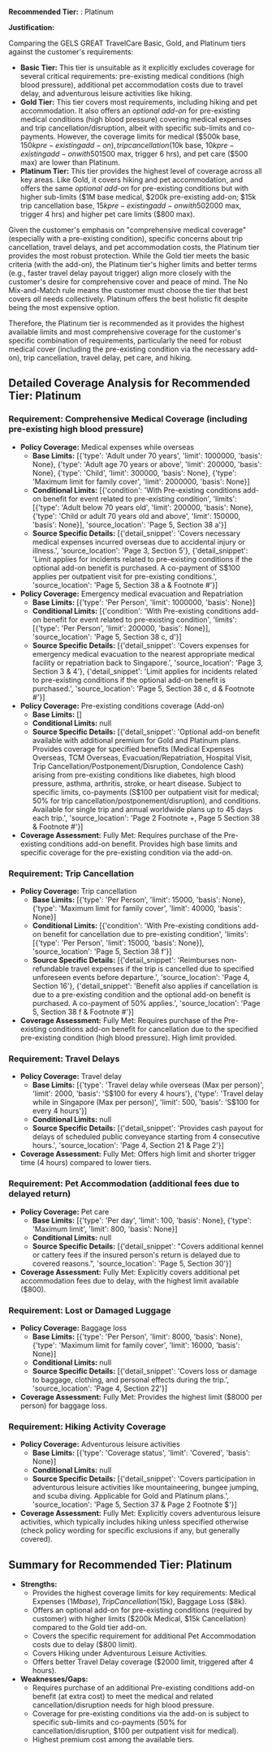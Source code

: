 **Recommended Tier:** : Platinum

**Justification:**

Comparing the GELS GREAT TravelCare Basic, Gold, and Platinum tiers against the customer's requirements:

*   **Basic Tier:** This tier is unsuitable as it explicitly excludes coverage for several critical requirements: pre-existing medical conditions (high blood pressure), additional pet accommodation costs due to travel delay, and adventurous leisure activities like hiking.
*   **Gold Tier:** This tier covers most requirements, including hiking and pet accommodation. It also offers an *optional add-on* for pre-existing medical conditions (high blood pressure) covering medical expenses and trip cancellation/disruption, albeit with specific sub-limits and co-payments. However, the coverage limits for medical ($500k base, $150k pre-existing add-on), trip cancellation ($10k base, $10k pre-existing add-on with 50% co-pay), travel delay ($1500 max, trigger 6 hrs), and pet care ($500 max) are lower than Platinum.
*   **Platinum Tier:** This tier provides the highest level of coverage across all key areas. Like Gold, it covers hiking and pet accommodation, and offers the same *optional add-on* for pre-existing conditions but with higher sub-limits ($1M base medical, $200k pre-existing add-on; $15k trip cancellation base, $15k pre-existing add-on with 50% co-pay). It also offers superior travel delay cover ($2000 max, trigger 4 hrs) and higher pet care limits ($800 max).

Given the customer's emphasis on "comprehensive medical coverage" (especially with a pre-existing condition), specific concerns about trip cancellation, travel delays, and pet accommodation costs, the Platinum tier provides the most robust protection. While the Gold tier meets the basic criteria (with the add-on), the Platinum tier's higher limits and better terms (e.g., faster travel delay payout trigger) align more closely with the customer's desire for comprehensive cover and peace of mind. The No Mix-and-Match rule means the customer must choose the tier that best covers *all* needs collectively. Platinum offers the best holistic fit despite being the most expensive option.

Therefore, the Platinum tier is recommended as it provides the highest available limits and most comprehensive coverage for the customer's specific combination of requirements, particularly the need for robust medical cover (including the pre-existing condition via the necessary add-on), trip cancellation, travel delay, pet care, and hiking.

## Detailed Coverage Analysis for Recommended Tier: Platinum

### Requirement: Comprehensive Medical Coverage (including pre-existing high blood pressure)

*   **Policy Coverage:** Medical expenses while overseas
    *   **Base Limits:** [{'type': 'Adult under 70 years', 'limit': 1000000, 'basis': None}, {'type': 'Adult age 70 years or above', 'limit': 200000, 'basis': None}, {'type': 'Child', 'limit': 300000, 'basis': None}, {'type': 'Maximum limit for family cover', 'limit': 2000000, 'basis': None}]
    *   **Conditional Limits:** [{'condition': 'With Pre-existing conditions add-on benefit for event related to pre-existing condition', 'limits': [{'type': 'Adult below 70 years old', 'limit': 200000, 'basis': None}, {'type': 'Child or adult 70 years old and above', 'limit': 150000, 'basis': None}], 'source_location': 'Page 5, Section 38 a'}]
    *   **Source Specific Details:** [{'detail_snippet': 'Covers necessary medical expenses incurred overseas due to accidental injury or illness.', 'source_location': 'Page 3, Section 5'}, {'detail_snippet': 'Limit applies for incidents related to pre-existing conditions if the optional add-on benefit is purchased. A co-payment of S$100 applies per outpatient visit for pre-existing conditions.', 'source_location': 'Page 5, Section 38 a & Footnote #'}]
*   **Policy Coverage:** Emergency medical evacuation and Repatriation
    *   **Base Limits:** [{'type': 'Per Person', 'limit': 1000000, 'basis': None}]
    *   **Conditional Limits:** [{'condition': 'With Pre-existing conditions add-on benefit for event related to pre-existing condition', 'limits': [{'type': 'Per Person', 'limit': 200000, 'basis': None}], 'source_location': 'Page 5, Section 38 c, d'}]
    *   **Source Specific Details:** [{'detail_snippet': 'Covers expenses for emergency medical evacuation to the nearest appropriate medical facility or repatriation back to Singapore.', 'source_location': 'Page 3, Section 3 & 4'}, {'detail_snippet': 'Limit applies for incidents related to pre-existing conditions if the optional add-on benefit is purchased.', 'source_location': 'Page 5, Section 38 c, d & Footnote #'}]
*   **Policy Coverage:** Pre-existing conditions coverage (Add-on)
    *   **Base Limits:** []
    *   **Conditional Limits:** null
    *   **Source Specific Details:** [{'detail_snippet': 'Optional add-on benefit available with additional premium for Gold and Platinum plans. Provides coverage for specified benefits (Medical Expenses Overseas, TCM Overseas, Evacuation/Repatriation, Hospital Visit, Trip Cancellation/Postponement/Disruption, Condolence Cash) arising from pre-existing conditions like diabetes, high blood pressure, asthma, arthritis, stroke, or heart disease. Subject to specific limits, co-payments (S$100 per outpatient visit for medical; 50% for trip cancellation/postponement/disruption), and conditions. Available for single trip and annual worldwide plans up to 45 days each trip.', 'source_location': 'Page 2 Footnote +, Page 5 Section 38 & Footnote #'}]
*   **Coverage Assessment:** Fully Met: Requires purchase of the Pre-existing conditions add-on benefit. Provides high base limits and specific coverage for the pre-existing condition via the add-on.

### Requirement: Trip Cancellation

*   **Policy Coverage:** Trip cancellation
    *   **Base Limits:** [{'type': 'Per Person', 'limit': 15000, 'basis': None}, {'type': 'Maximum limit for family cover', 'limit': 40000, 'basis': None}]
    *   **Conditional Limits:** [{'condition': 'With Pre-existing conditions add-on benefit for cancellation due to pre-existing condition', 'limits': [{'type': 'Per Person', 'limit': 15000, 'basis': None}], 'source_location': 'Page 5, Section 38 f'}]
    *   **Source Specific Details:** [{'detail_snippet': 'Reimburses non-refundable travel expenses if the trip is cancelled due to specified unforeseen events before departure.', 'source_location': 'Page 4, Section 16'}, {'detail_snippet': 'Benefit also applies if cancellation is due to a pre-existing condition and the optional add-on benefit is purchased. A co-payment of 50% applies.', 'source_location': 'Page 5, Section 38 f & Footnote #'}]
*   **Coverage Assessment:** Fully Met: Requires purchase of the Pre-existing conditions add-on benefit for cancellation due to the specified pre-existing condition (high blood pressure). High limit provided.

### Requirement: Travel Delays

*   **Policy Coverage:** Travel delay
    *   **Base Limits:** [{'type': 'Travel delay while overseas (Max per person)', 'limit': 2000, 'basis': 'S$100 for every 4 hours'}, {'type': 'Travel delay while in Singapore (Max per person)', 'limit': 500, 'basis': 'S$100 for every 4 hours'}]
    *   **Conditional Limits:** null
    *   **Source Specific Details:** [{'detail_snippet': 'Provides cash payout for delays of scheduled public conveyance starting from 4 consecutive hours.', 'source_location': 'Page 4, Section 21 & Page 2'}]
*   **Coverage Assessment:** Fully Met: Offers high limit and shorter trigger time (4 hours) compared to lower tiers.

### Requirement: Pet Accommodation (additional fees due to delayed return)

*   **Policy Coverage:** Pet care
    *   **Base Limits:** [{'type': 'Per day', 'limit': 100, 'basis': None}, {'type': 'Maximum limit', 'limit': 800, 'basis': None}]
    *   **Conditional Limits:** null
    *   **Source Specific Details:** [{'detail_snippet': "Covers additional kennel or cattery fees if the insured person's return is delayed due to covered reasons.", 'source_location': 'Page 5, Section 30'}]
*   **Coverage Assessment:** Fully Met: Explicitly covers additional pet accommodation fees due to delay, with the highest limit available ($800).

### Requirement: Lost or Damaged Luggage

*   **Policy Coverage:** Baggage loss
    *   **Base Limits:** [{'type': 'Per Person', 'limit': 8000, 'basis': None}, {'type': 'Maximum limit for family cover', 'limit': 16000, 'basis': None}]
    *   **Conditional Limits:** null
    *   **Source Specific Details:** [{'detail_snippet': 'Covers loss or damage to baggage, clothing, and personal effects during the trip.', 'source_location': 'Page 4, Section 22'}]
*   **Coverage Assessment:** Fully Met: Provides the highest limit ($8000 per person) for baggage loss.

### Requirement: Hiking Activity Coverage

*   **Policy Coverage:** Adventurous leisure activities
    *   **Base Limits:** [{'type': 'Coverage status', 'limit': 'Covered', 'basis': None}]
    *   **Conditional Limits:** null
    *   **Source Specific Details:** [{'detail_snippet': 'Covers participation in adventurous leisure activities like mountaineering, bungee jumping, and scuba diving. Applicable for Gold and Platinum plans.', 'source_location': 'Page 5, Section 37 & Page 2 Footnote $'}]
*   **Coverage Assessment:** Fully Met: Explicitly covers adventurous leisure activities, which typically includes hiking unless specified otherwise (check policy wording for specific exclusions if any, but generally covered).

## Summary for Recommended Tier: Platinum

*   **Strengths:**
    *   Provides the highest coverage limits for key requirements: Medical Expenses ($1M base), Trip Cancellation ($15k), Baggage Loss ($8k).
    *   Offers an optional add-on for pre-existing conditions (required by customer) with higher limits ($200k Medical, $15k Cancellation) compared to the Gold tier add-on.
    *   Covers the specific requirement for additional Pet Accommodation costs due to delay ($800 limit).
    *   Covers Hiking under Adventurous Leisure Activities.
    *   Offers better Travel Delay coverage ($2000 limit, triggered after 4 hours).
*   **Weaknesses/Gaps:**
    *   Requires purchase of an additional Pre-existing conditions add-on benefit (at extra cost) to meet the medical and related cancellation/disruption needs for high blood pressure.
    *   Coverage for pre-existing conditions via the add-on is subject to specific sub-limits and co-payments (50% for cancellation/disruption, $100 per outpatient visit for medical).
    *   Highest premium cost among the available tiers.
